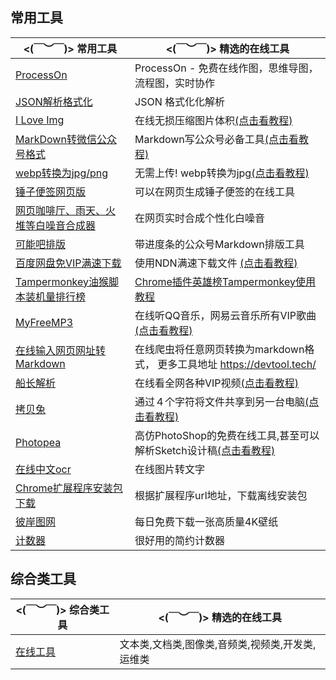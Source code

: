 

## 常用工具


| **<(￣︶￣)> 常用工具**                                      | **<(￣︶￣)> 精选的在线工具**                                |
| ------------------------------------------------------------ | ------------------------------------------------------------ |
| [ProcessOn](https://www.processon.com/)  | ProcessOn - 免费在线作图，思维导图，流程图，实时协作 |
| [JSON解析格式化](https://www.sojson.com//)  | JSON 格式化化解析 |
| [I Love Img](https://www.iloveimg.com/zh-cn/compress-image)  | 在线无损压缩图片体积[(点击看教程)](https://www.v2fy.com/p/020-iloveimg/) |
| [MarkDown转微信公众号格式](http://mdnice.v2fy.com/)          | Markdown写公众号必备工具[(点击看教程)](https://www.v2fy.com/p/t033-mdnice-2020-09-27/) |
| [webp转换为jpg/png](https://renzhezhilu.gitee.io/webp2jpg-online/) | 无需上传! webp转换为jpg[(点击看教程)](https://www.v2fy.com/p/006-md2wx/) |
| [锤子便签网页版](https://yun.smartisan.com/#/notes)          | 可以在网页生成锤子便签的在线工具                             |
| [网页咖啡厅、雨天、火堆等白噪音合成器](https://neal.fun/ambient-chaos/) | 在网页实时合成个性化白噪音                                   |
| [可能吧排版](https://knb.im/mp/)                             | 带进度条的公众号Markdown排版工具                             |
| [百度网盘免VIP满速下载](https://pan.kdbaidu.com/)            | 使用NDN满速下载文件 [(点击看教程)](https://www.v2fy.com/p/t040-kdbaidu/) |
| [Tampermonkey油猴脚本装机量排行榜](https://greasyfork.org/zh-CN/scripts?sort=total_installs) | [Chrome插件英雄榜Tampermonkey使用教程](https://www.v2fy.com/p/004_tampermonkey/) |
| [MyFreeMP3](http://tool.liumingye.cn/music/)                 | 在线听QQ音乐，网易云音乐所有VIP歌曲[(点击看教程)](https://www.v2fy.com/p/027_liumingye_music/) |
| [在线输入网页网址转Markdown](https://devtool.tech/html-md)   | 在线爬虫将任意网页转换为markdown格式， 更多工具地址 https://devtool.tech/ |
| [船长解析](http://czjx8.com/)                                | 在线看全网各种VIP视频[(点击看教程)](https://www.v2fy.com/p/019-vip-movie/) |
| [拷贝兔](https://cp.anyknew.com/)                            | 通过４个字符将文件共享到另一台电脑[(点击看教程)](https://www.v2fy.com/p/016-copy-tool/) |
| [Photopea](https://www.photopea.com/)                        | 高仿PhotoShop的免费在线工具,甚至可以解析Sketch设计稿[(点击看教程)](https://www.v2fy.com/p/001-photopea/) |
| [在线中文ocr](https://ocr.wdku.net/)                         | 在线图片转文字                                               |
| [Chrome扩展程序安装包下载](https://chrome-extension-downloader.com/) | 根据扩展程序url地址，下载离线安装包                          |
| [彼岸图网](http://pic.netbian.com/)                          | 每日免费下载一张高质量4K壁纸                                 |
| [计数器](https://cn.piliapp.com/counter/)                    | 很好用的简约计数器                                           |


## 综合类工具

| **<(￣︶￣)> 综合类工具**                                      | **<(￣︶￣)> 精选的在线工具**                                |
| ------------------------------------------------------------ | ------------------------------------------------------------ |
| [在线工具](https://tool.lu/)  | 文本类,文档类,图像类,音频类,视频类,开发类,运维类 |

